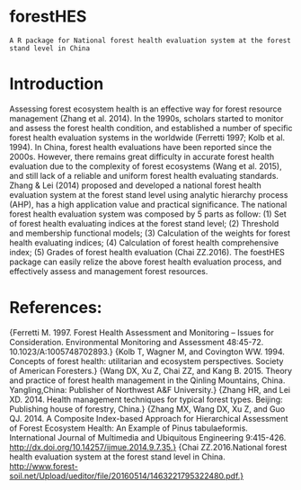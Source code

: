 # forestHES
    A R package for National forest health evaluation system at the forest stand level in China
# Introduction
Assessing forest ecosystem health is an effective way for forest resource management (Zhang et al. 2014). In the 1990s, 
  scholars started to monitor and assess the forest health condition, and established a number of specific forest health 
  evaluation systems in the worldwide (Ferretti 1997; Kolb et al. 1994). In China, forest health evaluations have been 
  reported since the 2000s. However, there remains great difficulty in accurate forest health evaluation due to the 
  complexity of forest ecosystems (Wang et al. 2015), and still lack of a reliable and uniform forest health evaluating 
  standards. Zhang & Lei (2014) proposed and developed a national forest health evaluation system at the forest stand level 
  using analytic hierarchy process (AHP), has a high application value and practical significance.
    The national forest health evaluation system was composed by 5 parts as follow: (1) Set of forest health evaluating indices
  at the forest stand level; (2) Threshold and membership functional models; (3) Calculation of the weights for forest health
  evaluating indices; (4) Calculation of forest health comprehensive index; (5) Grades of forest health evaluation (Chai
  ZZ.2016).
    The foestHES package can easily relize the above forest health evaluation process, and effectively assess and management
  forest resources. 
    
# References: 
  \{Ferretti M. 1997. Forest Health Assessment and Monitoring – Issues for Consideration. Environmental Monitoring and Assessment
  48:45-72. 10.1023/A:1005748702893.}
  \{Kolb T, Wagner M, and Covington WW. 1994. Concepts of forest health: utilitarian and ecosystem perspectives. Society of 
  American Foresters.}
  \{Wang DX, Xu Z, Chai ZZ, and Kang B. 2015. Theory and practice of forest health management in the Qinling Mountains, China.
  Yangling,China: Publisher of Northwest A&F University.}
  \{Zhang HR, and Lei XD. 2014. Health management techniques for typical forest types. Beijing: Publishing house of forestry,
  China.}
  \{Zhang MX, Wang DX, Xu Z, and Guo QJ. 2014. A Composite Index-based Approach for Hierarchical Assessment of Forest Ecosystem
  Health: An Example of Pinus tabulaeformis. International Journal of Multimedia and Ubiquitous Engineering 9:415-426.
  http://dx.doi.org/10.14257/ijmue.2014.9.7.35.}
  \{Chai ZZ.2016.National forest health evaluation system at the forest stand level in China.   
  http://www.forest-soil.net/Upload/ueditor/file/20160514/1463221795322480.pdf.}
